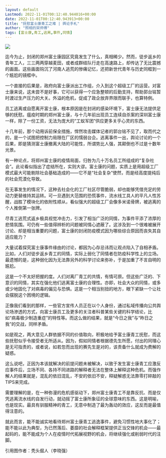 ```yaml
---
layout: default
Lastmod: 2022-11-01T00:12:40.944016+00:00
date: 2022-11-01T00:12:40.943913+00:00
title: "抚慰富士康青工之难 | 舆论手札"
author: "照相的宋师傅"
tags: [富士康,青工,逃离,事件,同情]
---
```


![](https://images.weserv.nl/?url=https%3A//mmbiz.qpic.cn/mmbiz_jpg/PqhR4gaaOVgAQ2ySTg11JBsoBDOkY2ELgP18ZfTzWHlUQG3g3lGqF4qMibEK9OeD4IcQfgcZdzUVO8uVDXUQ2gw/640%3Fwx_fmt%3Djpeg)

迄今为止，封闭的郑州富士康园区究竟发生了什么，真相稀少。然而，徒步返乡的青年工人，三三两两穿越麦田，或者成群结队行走在高速路上，却传达了无比震撼的画面。这些画面钩沉了河南人逃荒的惨痛记忆，还把新世代青年与历史同框到一个尴尬的镜框中。  

一个直接的后果是，政府向富士康派出工作组，介入到这个超级工厂的运营。对富士康来说，这未尝不是好事，它可以获得一个应急整顿的后勤支持，帮助郭台铭暂时渡过生产压力的大关。外溢的危机，促成了政企放弃界限而联手，也算特例。

员工逃离或自愿离开富士康，根本原因是在封闭的感染环境下，富士康无法提供足够的抚慰。瘟疫时期的郑州富士康，与十几年前出现员工连续自杀案的深圳富士康一样，除了一份工资，无法为庞大的“工蚁军团”供应更多关乎心灵的东西。

十几年前，那个动用诉前保全措施，悍然攻击媒体记者的郭台铭不见了，取而代之的，是一个试图把控制力局限在厂区的懦弱台企。逃离事件一出，舆论讨论的一个后果，即是猜测富士康撤离大陆的可能性，所谓势比人强，其颠倒也不过是十数年光景。

有一种论点，将郑州富士康的疫情局面，归咎为几十万名员工所组成的“复杂社会”。此论看似指出了症结所在，实则大谬。富士康的问题，实质上是用超级工厂模式最大可能剔除社会基础造成的——它不是“社会复杂”使然，而是经高度提纯后的社会荒漠化导致。

在无事发生的情况下，这种去社会化的工厂社区尽管脆弱，却也能够凭借充足的劳动力更替维持其运转。可一旦遇到大范围的恐慌事件，流水线工具人的平凡人性苏醒，战胜了模块化的依附性顺从，看似强大的超级工厂会像多米诺骨牌，被逃离的个人推倒第一张牌。

尽青工逃荒式返乡极具视觉冲击力，引发了相当广泛的同情，为事件平添了浓厚的悲情氛围。可仍有一些值得辨析的问题被同情心遮蔽了。这涉及到一个很难被展开讨论、却是相当重要的问题，富士康的封闭防疫模式因为哪些综合原因而丧失其自适应能力？

大量试着探究富士康事件缘由的讨论，都因为心存忌讳而让观点陷入了自相矛盾。比如，人们对徒步返乡青工的同情，实际上弱化了同情者在防疫科学性上的立场。最遗憾的是，这种弱化因为无法靠另外的科学讨论来弥补，于是加重了不言自明的尴尬。

这是一个不太好把握的度。人们对离厂青工的共情，有情可原。但这些广泛的、下意识的同情，其实在强化他们逃离富士康的合理性。亦即，社会大众的同情，或多或少地固化了对病毒的偏见与恐惧。这是一个相当别扭的地方，眼下紧缺一个让社会摆脱这个困境的逻辑。

正像我们看到的那样，一些官方宣传人员正在以个人身份，通过私域传播向公共舆论场渗透的方式，向富士康员工及更多的关注者科普某些关键的科学结论，比如“病毒极少制造重症”的特性等。而这么做的结果，就是“今日之我”与“昨日之我”的交战，同样矛盾。

如是观之，两大意见人群依据不同的价值取向，积极地给予富士康青工抚慰，而这些抚慰似乎令接受者无所适从。因为，假如同情者根据德先生所愿，付出的同理心是无可指责的，或者说，如若忽而出现的赛先生是对的，该责备什么就成为费解的疑惑。

这么说吧，正因为本该就解决的前提问题未被解决，以致于发生富士康青工应激反应事件后，立场不同、各持不同进路的解释者无法在整体上解释这种危机。而强作解人的结果就是，混乱的依旧混乱，不安的依旧不安，释疑解惑无法靠零打碎敲的TIPS来完成。

需要理解的是，在一种弥漫的危机感驱动下，郑州富士康青工不是靠反抗、而是仅凭逃离流水线的自发行动，就动摇了富士康所象征的全球意味的东西。这是明喻，也是现实。最具有驯服精神的青工，无意中制造了最为轰动的效应，这反而是最值得注意的。

就此而言，能不能诚实地看待郑州富士康青工逃逸事件，避免习惯性地大事化了；能不能以此为典型，为已然落后、萎靡的社会解释框架提供正当交锋的机会——最起码的，能不能成为个人在疫情时代拓展视野的机会，将继续强化或削弱时代的注脚。

引用图作者：秃头倔人（李晓强）

